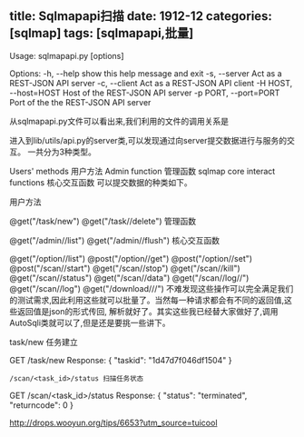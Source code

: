 title: Sqlmapapi扫描
date: 1912-12
categories: [sqlmap]
tags: [sqlmapapi,批量]
---

Usage: sqlmapapi.py [options]

Options:
  -h, --help            show this help message and exit
  -s, --server          Act as a REST-JSON API server
  -c, --client          Act as a REST-JSON API client
  -H HOST, --host=HOST  Host of the REST-JSON API server
  -p PORT, --port=PORT  Port of the the REST-JSON API server
  
<!--more-->
从sqlmapapi.py文件可以看出来,我们利用的文件的调用关系是

进入到lib/utils/api.py的server类,可以发现通过向server提交数据进行与服务的交互。 一共分为3种类型。

Users' methods 用户方法
Admin function 管理函数
sqlmap core interact functions 核心交互函数
可以提交数据的种类如下。

用户方法

@get("/task/new")
@get("/task//delete")
管理函数

@get("/admin//list")
@get("/admin//flush")
核心交互函数

@get("/option//list")
@post("/option//get")
@post("/option//set")
@post("/scan//start")
@get("/scan//stop")
@get("/scan//kill")
@get("/scan//status")
@get("/scan//data")
@get("/scan//log//")
@get("/scan//log")
@get("/download///")
不难发现这些操作可以完全满足我们的测试需求,因此利用这些就可以批量了。当然每一种请求都会有不同的返回值,这些返回值是json的形式传回, 解析就好了。其实这些我已经替大家做好了,调用AutoSqli类就可以了,但是还是要挑一些讲下。

task/new 任务建立

GET /task/new Response:
{
    "taskid": "1d47d7f046df1504"
}
 
    /scan/<task_id>/status 扫描任务状态
GET /scan/<task_id>/status Response:
{
    "status": "terminated",
    "returncode": 0 
}


http://drops.wooyun.org/tips/6653?utm_source=tuicool
